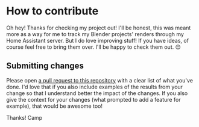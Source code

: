 # How to contribute

Oh hey! Thanks for checking my project out!
I'll be honest, this was meant more as a way for me to track my Blender projects' renders through my Home Assistant server. But I do love improving stuff!
If you have ideas, of course feel free to bring them over. I'll be happy to check them out. 😊

## Submitting changes

Please open [a pull request to this repository](https://github.com/campfred/blender-render-webhooks-addon/pull/new/main) with a clear list of what you've done.
I'd love that if you also include examples of the results from your change so that I understand better the impact of the changes.
If you also give the context for your changes (what prompted to add a feature for example), that would be awesome too!


Thanks!
Camp
